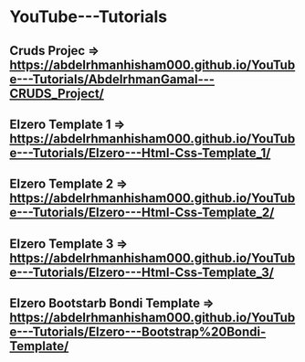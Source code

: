 # YouTube---Tutorials

## Cruds Projec => https://abdelrhmanhisham000.github.io/YouTube---Tutorials/AbdelrhmanGamal---CRUDS_Project/
## Elzero Template 1 => https://abdelrhmanhisham000.github.io/YouTube---Tutorials/Elzero---Html-Css-Template_1/
## Elzero Template 2 => https://abdelrhmanhisham000.github.io/YouTube---Tutorials/Elzero---Html-Css-Template_2/
## Elzero Template 3 => https://abdelrhmanhisham000.github.io/YouTube---Tutorials/Elzero---Html-Css-Template_3/
## Elzero Bootstarb Bondi Template => https://abdelrhmanhisham000.github.io/YouTube---Tutorials/Elzero---Bootstrap%20Bondi-Template/
